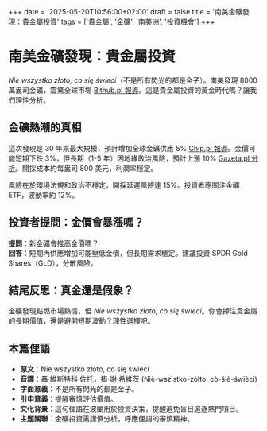 +++
date = '2025-05-20T10:56:00+02:00'
draft = false
title = '南美金礦發現：貴金屬投資'
tags = ['貴金屬', '金礦', '南美洲', '投資機會']
+++

# 南美金礦發現：貴金屬投資

*Nie wszystko złoto, co się świeci*（不是所有閃光的都是金子）。南美發現 8000 萬盎司金礦，震驚全球市場 [Bithub.pl 報導](https://bithub.pl/metale-szlachetne/geologiczna-sensacja-najwieksze-zloza-zlota-od-30-lat-80-milionow-uncji-biedny-kraj-skorzysta/)。這是貴金屬投資的黃金時代嗎？讓我們理性分析。

## 金礦熱潮的真相

這次發現是 30 年來最大規模，預計增加全球金礦供應 5% [Chip.pl 報導](https://www.chip.pl/2025/05/ogromne-zloza-ameryka-poludniowa-odkrycie)。金價可能短期下跌 3%，但長期（1-5 年）因地緣政治風險，預計上漲 10% [Gazeta.pl 分析](https://next.gazeta.pl/next/7,151003,31948886,gigantyczne-zloza-metali-szlachetnych-czegos-podobnego-nie.html)。開採成本約每盎司 800 美元，利潤率穩定。

風險在於環境法規和政治不穩定，開採延遲風險達 15%。投資者應關注金礦 ETF，波動率約 12%。

## 投資者提問：金價會暴漲嗎？

**提問**：新金礦會推高金價嗎？  
**回答**：短期內供應增加可能壓低金價，但長期需求穩定。建議投資 SPDR Gold Shares（GLD），分散風險。

## 結尾反思：真金還是假象？

金礦發現點燃市場熱情，但 *Nie wszystko złoto, co się świeci*。你會押注貴金屬的長期價值，還是避開短期波動？理性選擇吧。

## 本篇俚語

- **原文**：Nie wszystko złoto, co się świeci  
- **音譯**：聶·維斯特科·佐托，措·謝·希維茨 (Niè-wszìstko-zòłto, cò-śiè-świèci)  
- **字面意義**：不是所有閃光的都是金子。  
- **引申意義**：提醒審慎評估價值。  
- **文化背景**：這句俚語在波蘭用於投資決策，提醒避免盲目追逐熱門項目。  
- **主題關聯**：金礦投資需謹慎分析，呼應俚語的審慎精神。